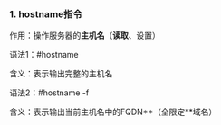 ### 1. hostname指令

作用：操作服务器的**主机名**（**读取**、设置）

语法1：#hostname      

含义：表示输出完整的主机名

语法2：#hostname -f    

含义：表示输出当前主机名中的FQDN**（全限定**域名）

